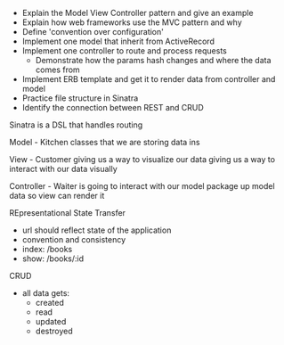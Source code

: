 * Explain the Model View Controller pattern and give an example
* Explain how web frameworks use the MVC pattern and why
* Define 'convention over configuration'
* Implement one model that inherit from ActiveRecord
* Implement one controller to route and process requests
  * Demonstrate how the params hash changes and where the data comes from
* Implement ERB template and get it to render data from controller and model
* Practice file structure in Sinatra
* Identify the connection between REST and CRUD

Sinatra is a DSL that handles routing

Model - Kitchen
classes that we are storing data ins

View - Customer
giving us a way to visualize our data
giving us a way to interact with our data visually

Controller - Waiter
is going to interact with our model
package up model data so view can render it


REpresentational State Transfer
- url should reflect state of the application
- convention and consistency
- index: /books
- show: /books/:id

CRUD
- all data gets:
  - created
  - read
  - updated
  - destroyed











